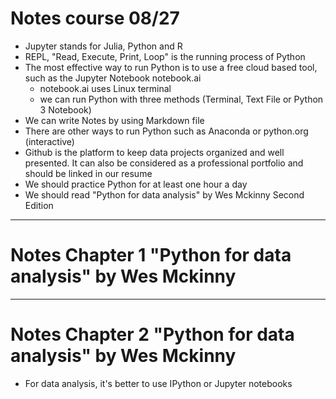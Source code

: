 # Notes course 08/27 #
- Jupyter stands for Julia, Python and R
- REPL, "Read, Execute, Print, Loop" is the running process of Python
- The most effective way to run Python is to use a free cloud based tool, such as the Jupyter Notebook notebook.ai
  - notebook.ai uses Linux terminal
  - we can run Python with three methods (Terminal, Text File or Python 3 Notebook)
- We can write Notes by using Markdown file
- There are other ways to run Python such as Anaconda or python.org (interactive)
- Github is the platform to keep data projects organized and well presented. It can also be considered as a professional portfolio and should be linked in our resume
- We should practice Python for at least one hour a day 
- We should read "Python for data analysis" by Wes Mckinny Second Edition
 
---
# Notes Chapter 1 "Python for data analysis" by Wes Mckinny #
---
# Notes Chapter 2 "Python for data analysis" by Wes Mckinny #
- For data analysis, it's better to use IPython or Jupyter notebooks
